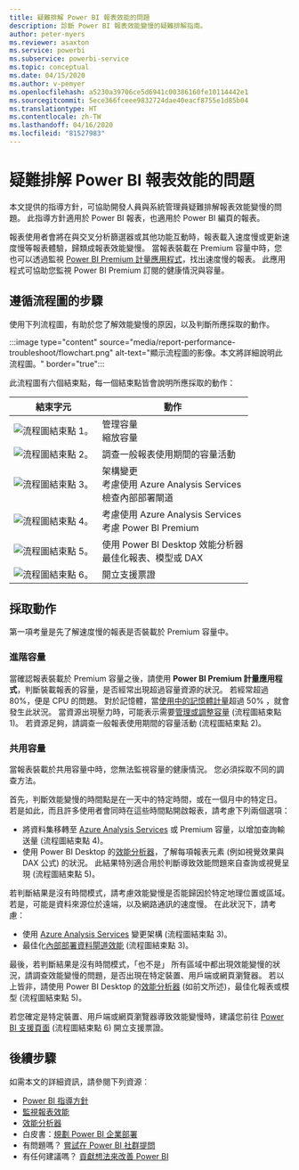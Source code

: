 ```yaml
---
title: 疑難排解 Power BI 報表效能的問題
description: 診斷 Power BI 報表效能變慢的疑難排解指南。
author: peter-myers
ms.reviewer: asaxton
ms.service: powerbi
ms.subservice: powerbi-service
ms.topic: conceptual
ms.date: 04/15/2020
ms.author: v-pemyer
ms.openlocfilehash: a5230a39706ce5d6941c00386160fe10114442e1
ms.sourcegitcommit: 5ece366fceee9832724dae40eacf8755e1d85b04
ms.translationtype: HT
ms.contentlocale: zh-TW
ms.lasthandoff: 04/16/2020
ms.locfileid: "81527983"
---
```

# <a name="troubleshoot-report-performance-in-power-bi"></a>疑難排解 Power BI 報表效能的問題

本文提供的指導方針，可協助開發人員與系統管理員疑難排解報表效能變慢的問題。 此指導方針適用於 Power BI 報表，也適用於 Power BI 編頁的報表。

報表使用者會將在與交叉分析篩選器或其他功能互動時，報表載入速度慢或更新速度慢等報表體驗，歸類成報表效能變慢。 當報表裝載在 Premium 容量中時，您也可以透過監視 [Power BI Premium 計量應用程式](../service-admin-premium-monitor-capacity.md)，找出速度慢的報表。 此應用程式可協助您監視 Power BI Premium 訂閱的健康情況與容量。

## <a name="follow-flowchart-steps"></a>遵循流程圖的步驟

使用下列流程圖，有助於您了解效能變慢的原因，以及判斷所應採取的動作。

:::image type="content" source="media/report-performance-troubleshoot/flowchart.png" alt-text="顯示流程圖的影像。本文將詳細說明此流程圖。" border="true":::

此流程圖有六個結束點，每一個結束點皆會說明所應採取的動作：

|結束字元|動作|
|---------|---------|
|![流程圖結束點 1。](media/common/icon-01-red-30x30.png)|管理容量<br />縮放容量 |
|![流程圖結束點 2。](media/common/icon-02-red-30x30.png)|調查一般報表使用期間的容量活動|
|![流程圖結束點 3。](media/common/icon-03-red-30x30.png)|架構變更<br />考慮使用 Azure Analysis Services<br />檢查內部部署閘道|
|![流程圖結束點 4。](media/common/icon-04-red-30x30.png)|考慮使用 Azure Analysis Services<br />考慮 Power BI Premium|
|![流程圖結束點 5。](media/common/icon-05-red-30x30.png)|使用 Power BI Desktop 效能分析器<br />最佳化報表、模型或 DAX|
|![流程圖結束點 6。](media/common/icon-06-red-30x30.png)|開立支援票證|

## <a name="take-action"></a>採取動作

第一項考量是先了解速度慢的報表是否裝載於 Premium 容量中。

### <a name="premium-capacity"></a>進階容量

當確認報表裝載於 Premium 容量之後，請使用 **Power BI Premium 計量應用程式**，判斷裝載報表的容量，是否經常出現超過容量資源的狀況。 若經常超過 80%，便是 CPU 的問題。 對於記憶體，當[使用中的記憶體計量](../service-premium-metrics-app.md#the-active-memory-metric)超過 50% ，就會發生此狀況。 當資源出現壓力時，可能表示需要[管理或調整容量](../service-admin-premium-manage.md) (流程圖結束點 1)。 若資源足夠，請調查一般報表使用期間的容量活動 (流程圖結束點 2)。

### <a name="shared-capacity"></a>共用容量

當報表裝載於共用容量中時，您無法監視容量的健康情況。 您必須採取不同的調查方法。

首先，判斷效能變慢的時間點是在一天中的特定時間，或在一個月中的特定日。 若是如此，而且許多使用者會同時在這些時間點開啟報表，請考慮下列兩個選項：

- 將資料集移轉至 [Azure Analysis Services](/azure/analysis-services/analysis-services-overview) 或 Premium 容量，以增加查詢輸送量 (流程圖結束點 4)。
- 使用 Power BI Desktop 的[效能分析器](../desktop-performance-analyzer.md)，了解每項報表元素 (例如視覺效果與 DAX 公式) 的狀況。 此結果特別適合用於判斷導致效能問題來自查詢或視覺呈現 (流程圖結束點 5)。

若判斷結果是沒有時間模式，請考慮效能變慢是否能歸因於特定地理位置或區域。 若是，可能是資料來源位於遠端，以及網路通訊的速度慢。 在此狀況下，請考慮：

- 使用 [Azure Analysis Services](/azure/analysis-services/analysis-services-overview) 變更架構 (流程圖結束點 3)。
- 最佳化[內部部署資料閘道效能](/data-integration/gateway/service-gateway-performance) (流程圖結束點 3)。

最後，若判斷結果是沒有時間模式，「也不是」  所有區域中都出現效能變慢的狀況，請調查效能變慢的問題，是否出現在特定裝置、用戶端或網頁瀏覽器。 若以上皆非，請使用 Power BI Desktop 的[效能分析器](../desktop-performance-analyzer.md) (如前文所述)，最佳化報表或模型 (流程圖結束點 5)。

若您確定是特定裝置、用戶端或網頁瀏覽器導致效能變慢時，建議您前往 [Power BI 支援頁面](https://powerbi.microsoft.com/support/) (流程圖結束點 6) 開立支援票證。

## <a name="next-steps"></a>後續步驟

如需本文的詳細資訊，請參閱下列資源︰

- [Power BI 指導方針](index.yml)
- [監視報表效能](monitor-report-performance.md)
- [效能分析器](../desktop-performance-analyzer.md)
- 白皮書：[規劃 Power BI 企業部署](https://go.microsoft.com/fwlink/?linkid=2057861)
- 有問題嗎？ [嘗試在 Power BI 社群提問](https://community.powerbi.com/)
- 有任何建議嗎？ [貢獻想法來改善 Power BI](https://ideas.powerbi.com/)
